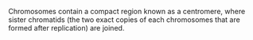 Chromosomes contain a compact region known as a centromere, where sister chromatids (the two exact copies of each chromosomes that are formed after replication) are joined.